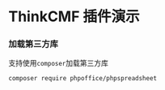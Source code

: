 ThinkCMF 插件演示
===============

### 加载第三方库
支持使用`composer`加载第三方库
```
composer require phpoffice/phpspreadsheet
```